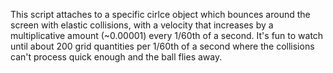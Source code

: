This script attaches to a specific cirlce object which bounces around the screen with elastic collisions, with a velocity that increases by a multiplicative amount (~0.00001) every 1/60th of a second. It's fun to watch until about 200 grid quantities per 1/60th of a second where the collisions can't process quick enough and the ball flies away. 

